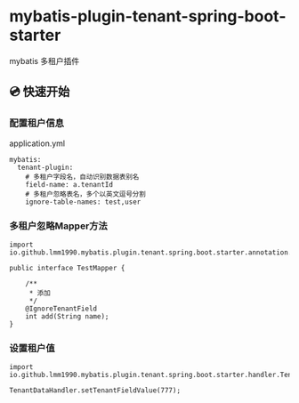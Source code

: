 # mybatis-plugin-tenant-spring-boot-starter

mybatis 多租户插件

## 💿 快速开始

### 配置租户信息

application.yml
```
mybatis:
  tenant-plugin:
    # 多租户字段名，自动识别数据表别名
    field-name: a.tenantId
    # 多租户忽略表名，多个以英文逗号分割
    ignore-table-names: test,user
```

### 多租户忽略Mapper方法

```
import io.github.lmm1990.mybatis.plugin.tenant.spring.boot.starter.annotation.IgnoreTenantField;

public interface TestMapper {

    /**
     * 添加
     */
    @IgnoreTenantField
    int add(String name);
}
```

### 设置租户值

```
import io.github.lmm1990.mybatis.plugin.tenant.spring.boot.starter.handler.TenantDataHandler;

TenantDataHandler.setTenantFieldValue(777);
```